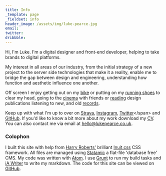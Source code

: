 ```yaml
---
title: Info
_template: page
_fieldset: info
header_image: /assets/img/luke-pearce.jpg
email:
twitter:
dribbble:
---
```

Hi, I'm Luke. I'm a digital designer and front-end developer, helping to take brands to digital platforms.

My interest in all areas of our industry, from the initial strategy of a new project to the server side technologies that make it a reality, enable me to bridge the gap between design and engineering, understanding how function and
aesthetic influence one another.

Off screen I enjoy getting out on my [bike](http://www.strava.com/athletes/lukepearce) or putting on my [running shoes](http://www.strava.com/athletes/lukepearce) to clear my head, going to the [cinema](/library/film) with friends or [reading](/library/books) design publications listening to new, and old [records](/library/records).

Keep up with what I'm up to over on <span class="strava">[Strava](http://www.strava.com/athletes/lukepearce)</span>, <span class="instagram">[Instagram](http://instagram.lukepearce.co.uk)</span>, <span class="twitter">[Twitter](http://www.twitter.com/lucus_)</span> and [GitHub](http://github.com/lukepearce). If you'd like to know a bit more about my work download my [CV](https://www.dropbox.com/s/giy89dtnij0epw3/luke-pearce-cv-for-web.pdf). You can also contact me via email at [hello@lukepearce.co.uk](mailto:hello@lukepearce.co.uk).

### Colophon
I built this site with help from [Harry Roberts'](http://csswizardry.com/) brilliant [Inuit.css](http://inuitcss.com/) CSS framework. All files are managed using [Statamic](http://statamic.com/) a flat-file 'database free' CMS. My code was written with [Atom](http://www.atom.io). I use [Grunt](http://gruntjs.com) to run my build tasks and [iA Writer](http://www.iawriter.com/mac/) to write my markdown. The code for this site can be viewed on [GitHub](http://github.com/lukepearce/lukepearce.co.uk).
